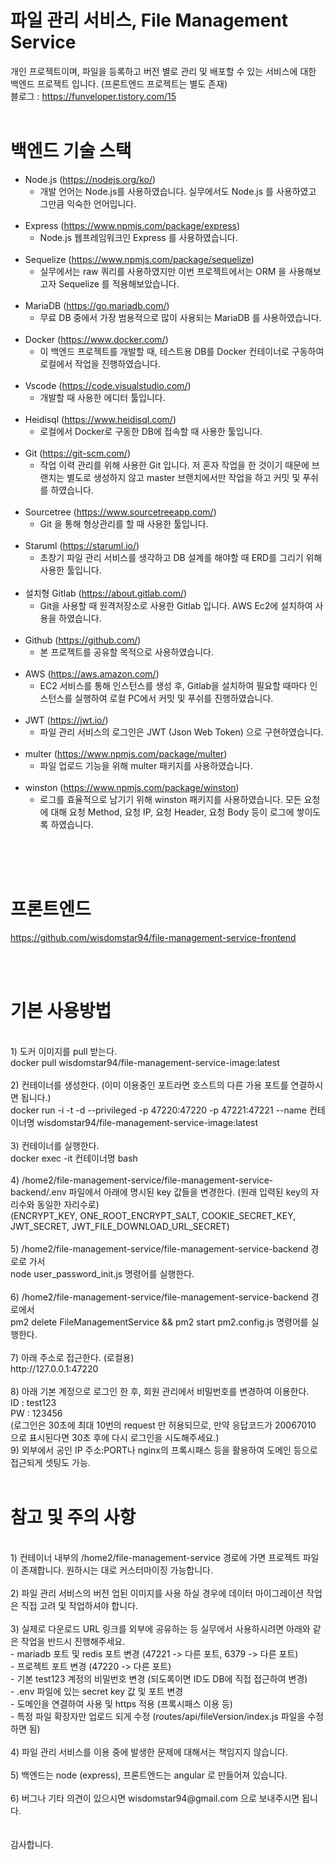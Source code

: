 # 파일 관리 서비스, File Management Service
개인 프로젝트이며, 파일을 등록하고 버전 별로 관리 및 배포할 수 있는 서비스에 대한 백엔드 프로젝트 입니다. (프론트엔드 프로젝트는 별도 존재) <br>
블로그 : https://funveloper.tistory.com/15
<br>
<br>
# 백엔드 기술 스택
* Node.js (https://nodejs.org/ko/)
  - 개발 언어는 Node.js를 사용하였습니다. 실무에서도 Node.js 를 사용하였고 그만큼 익숙한 언어입니다.
  <br>
* Express (https://www.npmjs.com/package/express)
  - Node.js 웹프레임워크인 Express 를 사용하였습니다. 
  <br>
* Sequelize (https://www.npmjs.com/package/sequelize)
  - 실무에서는 raw 쿼리를 사용하였지만 이번 프로젝트에서는 ORM 을 사용해보고자 Sequelize 를 적용해보았습니다.
  <br>
* MariaDB (https://go.mariadb.com/)
  - 무료 DB 중에서 가장 범용적으로 많이 사용되는 MariaDB 를 사용하였습니다.
  <br>
* Docker (https://www.docker.com/)
  - 이 백엔드 프로젝트를 개발할 때, 테스트용 DB를 Docker 컨테이너로 구동하여 로컬에서 작업을 진행하였습니다.
  <br>
* Vscode (https://code.visualstudio.com/)
  - 개발할 때 사용한 에디터 툴입니다.
  <br>
* Heidisql (https://www.heidisql.com/)
  - 로컬에서 Docker로 구동한 DB에 접속할 때 사용한 툴입니다.
  <br>
* Git (https://git-scm.com/)
  - 작업 이력 관리를 위해 사용한 Git 입니다. 저 혼자 작업을 한 것이기 때문에 브랜치는 별도로 생성하지 않고 master 브랜치에서만 작업을 하고 커밋 및 푸쉬를 하였습니다.
  <br>
* Sourcetree (https://www.sourcetreeapp.com/)
  - Git 을 통해 형상관리를 할 때 사용한 툴입니다.
  <br>
* Staruml (https://staruml.io/)
  - 초창기 파일 관리 서비스를 생각하고 DB 설계를 해야할 때 ERD를 그리기 위해 사용한 툴입니다.
  <br>
* 설치형 Gitlab (https://about.gitlab.com/)
  - Git을 사용할 때 원격저장소로 사용한 Gitlab 입니다. AWS Ec2에 설치하여 사용을 하였습니다.
  <br>
* Github (https://github.com/)
  - 본 프로젝트를 공유할 목적으로 사용하였습니다.
  <br>
* AWS (https://aws.amazon.com/)
  - EC2 서비스를 통해 인스턴스를 생성 후, Gitlab을 설치하여 필요할 때마다 인스턴스를 실행하여 로컬 PC에서 커밋 및 푸쉬를 진행하였습니다.
  <br>
* JWT (https://jwt.io/)
  - 파일 관리 서비스의 로그인은 JWT (Json Web Token) 으로 구현하였습니다. 
  <br>
* multer (https://www.npmjs.com/package/multer)
  - 파일 업로드 기능을 위해 multer 패키지를 사용하였습니다.
  <br>
* winston (https://www.npmjs.com/package/winston)
  - 로그를 효율적으로 남기기 위해 winston 패키지를 사용하였습니다. 모든 요청에 대해 요청 Method, 요청 IP, 요청 Header, 요청 Body 등이 로그에 쌓이도록 하였습니다.
<br>
<br>

<br>

# 프론트엔드 <br>
https://github.com/wisdomstar94/file-management-service-frontend

<br>
<br>

# 기본 사용방법
<br>
1) 도커 이미지를 pull 받는다.<br>
docker pull wisdomstar94/file-management-service-image:latest<br>
<br>
2) 컨테이너를 생성한다. (이미 이용중인 포트라면 호스트의 다른 가용 포트를 연결하시면 됩니다.)<br>
docker run -i -t -d --privileged -p 47220:47220 -p 47221:47221 --name 컨테이너명 wisdomstar94/file-management-service-image:latest<br>
<br>
3) 컨테이너를 실행한다.<br>
docker exec -it 컨테이너명 bash<br>
<br>
4) /home2/file-management-service/file-management-service-backend/.env 파일에서 아래에 명시된 key 값들을 변경한다. (원래 입력된 key의 자리수와 동일한 자리수로)<br>
(ENCRYPT_KEY, ONE_ROOT_ENCRYPT_SALT, COOKIE_SECRET_KEY, JWT_SECRET, JWT_FILE_DOWNLOAD_URL_SECRET)<br>
<br>
5) /home2/file-management-service/file-management-service-backend 경로로 가서<br>
node user_password_init.js 명령어를 실행한다.<br>
<br>
6) /home2/file-management-service/file-management-service-backend 경로에서<br>
pm2 delete FileManagementService && pm2 start pm2.config.js 명령어를 실행한다.<br>
<br>
7) 아래 주소로 접근한다. (로컬용)<br>
http://127.0.0.1:47220<br>
<br>
8) 아래 기본 계정으로 로그인 한 후, 회원 관리에서 비밀번호를 변경하여 이용한다.<br>
ID : test123<br>
PW : 123456<br>
(로그인은 30초에 최대 10번의 request 만 허용되므로, 만약 응답코드가 20067010 으로 표시된다면 30초 후에 다시 로그인을 시도해주세요.)

<br>
9) 외부에서 공인 IP 주소:PORT나 nginx의 프록시패스 등을 활용하여 도메인 등으로 접근되게 셋팅도 가능.
<br>
<br>

# 참고 및 주의 사항
<br>
1) 컨테이너 내부의 /home2/file-management-service 경로에 가면 프로젝트 파일이 존재합니다. 원하시는 대로 커스터마이징 가능합니다.<br>
<br>
2) 파일 관리 서비스의 버전 업된 이미지를 사용 하실 경우에 데이터 마이그레이션 작업은 직접 고려 및 작업하셔야 합니다.<br>
<br>
3) 실제로 다운로드 URL 링크를 외부에 공유하는 등 실무에서 사용하시려면 아래와 같은 작업을 반드시 진행해주세요.<br>
- mariadb 포트 및 redis 포트 변경 (47221 -> 다른 포트, 6379 -> 다른 포트)<br>
- 프로젝트 포트 변경 (47220 -> 다른 포트)<br>
- 기본 test123 계정의 비밀번호 변경 (되도록이면 ID도 DB에 직접 접근하여 변경)<br>
- .env 파일에 있는 secret key 값 및 포트 변경<br>
- 도메인을 연결하여 사용 및 https 적용 (프록시패스 이용 등)<br>
- 특정 파일 확장자만 업로드 되게 수정 (routes/api/fileVersion/index.js 파일을 수정하면 됨)
<br>
<br>
4) 파일 관리 서비스를 이용 중에 발생한 문제에 대해서는 책임지지 않습니다. <br>
<br>
5) 백엔드는 node (express), 프론트엔드는 angular 로 만들어져 있습니다.<br>
<br>
6) 버그나 기타 의견이 있으시면 wisdomstar94@gmail.com 으로 보내주시면 됩니다.<br>
<br>
<br>
감사합니다.
<br>
